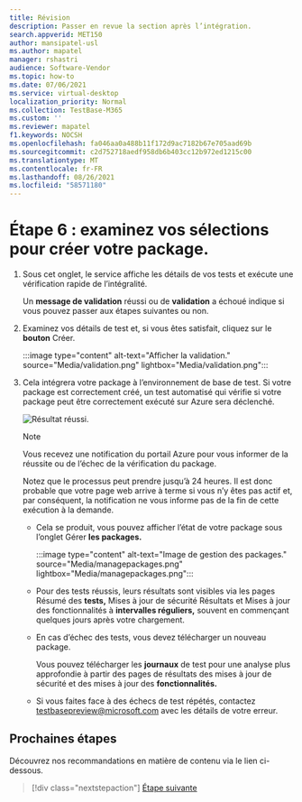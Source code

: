 ```yaml
---
title: Révision
description: Passer en revue la section après l’intégration.
search.appverid: MET150
author: mansipatel-usl
ms.author: mapatel
manager: rshastri
audience: Software-Vendor
ms.topic: how-to
ms.date: 07/06/2021
ms.service: virtual-desktop
localization_priority: Normal
ms.collection: TestBase-M365
ms.custom: ''
ms.reviewer: mapatel
f1.keywords: NOCSH
ms.openlocfilehash: fa046aa0a488b11f172d9ac7182b67e705aad69b
ms.sourcegitcommit: c2d752718aedf958db6b403cc12b972ed1215c00
ms.translationtype: MT
ms.contentlocale: fr-FR
ms.lasthandoff: 08/26/2021
ms.locfileid: "58571180"
---
```

# <a name="step-6-review-your-selections-to-create-your-package"></a>Étape 6 : examinez vos sélections pour créer votre package.

1. Sous cet onglet, le service affiche les détails de vos tests et exécute une vérification rapide de l’intégralité.

    Un **message de validation** réussi ou de **validation** a échoué indique si vous pouvez passer aux étapes suivantes ou non.

2. Examinez vos détails de test et, si vous êtes satisfait, cliquez sur le **bouton** Créer.

    :::image type="content" alt-text="Afficher la validation." source="Media/validation.png" lightbox="Media/validation.png":::

3. Cela intégrera votre package à l’environnement de base de test. Si votre package est correctement créé, un test automatisé qui vérifie si votre package peut être correctement exécuté sur Azure sera déclenché.

    ![Résultat réussi.](Media/successful.png)

    > [!NOTE]
    > Vous recevez une notification du portail Azure pour vous informer de la réussite ou de l’échec de la vérification du package.
    >
    > Notez que le processus peut prendre jusqu’à 24 heures. Il est donc probable que votre page web arrive à terme si vous n’y êtes pas actif et, par conséquent, la notification ne vous informe pas de la fin de cette exécution à la demande.

    - Cela se produit, vous pouvez afficher l’état de votre package sous l’onglet Gérer **les packages.**

      :::image type="content" alt-text="Image de gestion des packages." source="Media/managepackages.png" lightbox="Media/managepackages.png":::

    - Pour des tests réussis, leurs résultats sont  visibles via les pages Résumé des **tests,** Mises à jour de sécurité Résultats et Mises à jour des fonctionnalités à **intervalles réguliers,** souvent en commençant quelques jours après votre chargement.
  
    - En cas d’échec des tests, vous devez télécharger un nouveau package. 

      Vous pouvez télécharger les **journaux** de  test pour une analyse plus approfondie à partir des pages de résultats des mises à jour de sécurité et des mises à jour des **fonctionnalités.**

    - Si vous faites face à des échecs de test répétés, contactez testbasepreview@microsoft.com avec les détails de votre erreur.

## <a name="next-steps"></a>Prochaines étapes

Découvrez nos recommandations en matière de contenu via le lien ci-dessous.

> [!div class="nextstepaction"]
> [Étape suivante](contentguideline.md)
